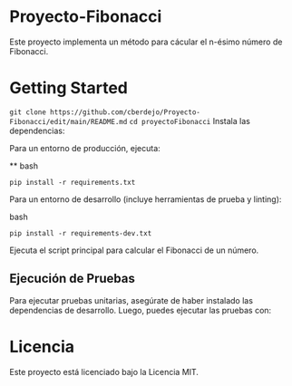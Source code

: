 # Proyecto-Fibonacci
Este proyecto implementa un método para cácular el n-ésimo número de Fibonacci.
# Getting Started

`git clone https://github.com/cberdejo/Proyecto-Fibonacci/edit/main/README.md`
`cd proyectoFibonacci`
Instala las dependencias:

Para un entorno de producción, ejecuta:

** bash


`pip install -r requirements.txt`


Para un entorno de desarrollo (incluye herramientas de prueba y linting):

 bash

 
`pip install -r requirements-dev.txt`


Ejecuta el script principal para calcular el Fibonacci de un número.


## Ejecución de Pruebas
Para ejecutar pruebas unitarias, asegúrate de haber instalado las dependencias de desarrollo. Luego, puedes ejecutar las pruebas con:
`
`

# Licencia
Este proyecto está licenciado bajo la Licencia MIT.
